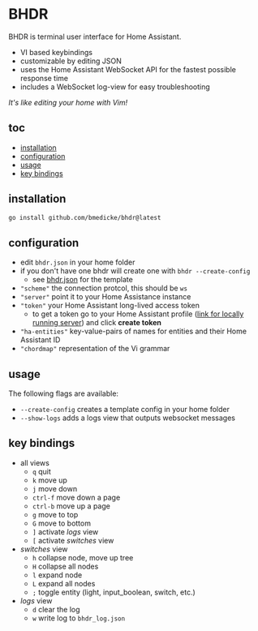 # BHDR

BHDR is terminal user interface for Home Assistant.

* VI based keybindings
* customizable by editing JSON
* uses the Home Assistant WebSocket API for the fastest possible response time
* includes a WebSocket log-view for easy troubleshooting

*It's like editing your home with Vim!*

## toc

<!-- vim-markdown-toc GFM -->

* [installation](#installation)
* [configuration](#configuration)
* [usage](#usage)
* [key bindings](#key-bindings)

<!-- vim-markdown-toc -->

## installation

```sh
go install github.com/bmedicke/bhdr@latest
```

## configuration

* edit `bhdr.json` in your home folder
* if you don't have one bhdr will create one with `bhdr --create-config`
  * see [bhdr.json](https://github.com/bmedicke/bhdr/blob/main/bhdr.json) for the template
* `"scheme"` the connection protcol, this should be `ws`
* `"server"` point it to your Home Assistance instance
* `"token"` your Home Assistant long-lived access token
  * to get a token go to your Home Assistant profile ([link for locally running server](http://localhost:8123/profile)) and click **create token**
* `"ha-entities"` key-value-pairs of names for entities and their Home Assistant ID
* `"chordmap"` representation of the Vi grammar

## usage

The following flags are available:

* `--create-config` creates a template config in your home folder
* `--show-logs` adds a logs view that outputs websocket messages

## key bindings

* all views
  * `q` quit
  * `k` move up
  * `j` move down
  * `ctrl-f` move down a page
  * `ctrl-b` move up a page
  * `g` move to top
  * `G` move to bottom
  * `]` activate *logs* view
  * `[` activate *switches* view
* *switches* view
  * `h` collapse node, move up tree
  * `H` collapse all nodes
  * `l` expand node
  * `L` expand all nodes
  * `;` toggle entity (light, input_boolean, switch, etc.)
* *logs* view
  * `d` clear the log
  * `w` write log to `bhdr_log.json`
